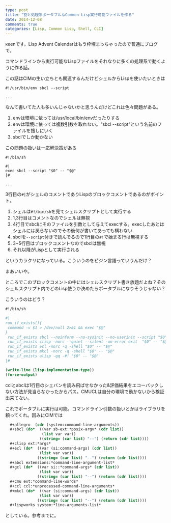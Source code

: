 ```yaml
---
type: post
title: "割と処理系ポータブルなCommon Lisp実行可能ファイルを作る"
date: 2014-12-08
comments: true
categories: [Lisp, Common Lisp, Shell, CLI]
---
```

κeenです。Lisp Advent Calendarはもう枠埋まっちゃったので普通にブログで。

コマンドラインから実行可能なLispファイルをそれなりに多くの処理系で動くように作る話。
<!--more-->

この話はCIMの生い立ちとも関連するんだけどシェルからLispを使いたいときは

```
#!/usr/bin/env sbcl --script

...
```

なんて書いてた人も多いんじゃないかと思うんだけどこれは色々問題がある。

1. envは環境に依っては/usr/local/bin/envだったりする
2. envは環境に依っては複数引数を取れない。"sbcl --script"という名前のファイルを捜しにいく
3. sbclでしか動かない

この問題の扱いは一応解決策がある

```
#!/bin/sh

#|
exec sbcl --script "$0" -- "$@"
|#

...
```

3行目の`#|`がシェルのコメントでありLispのブロックコメントであるのがポイント。

1. シェルは`#!/bin/sh`を見てシェルスクリプトとして実行する
2. 1,3行目はコメントなのでシェルは無視
3. 4行目でsbclにそのファイルを引数として与えてexecする。execしたあとはシェルには戻らないのでその後何が書いてあっても構わない
4. sbclを`--script`付きで読んでるので1行目の`#!`で始まる行は無視する
5. 3~5行目はブロックコメントなのでsbclは無視
6. それ以降がLispとして実行される

というカラクリになっている。こういうのをピジン言語っていうんだけ？

まあいいや。

ところでこのブロックコメントの中にはシェルスクリプト書き放題だよね？そのシェルスクリプト内でどのLisp使うか決めたらポータブルになりそうじゃない？

こういうのはどう？

```lisp
#!/bin/sh

#|
run_if_exists(){
 command -v $1 > /dev/null 2>&1 && exec "$@"
}
 run_if_exists sbcl --noinform --no-sysinit --no-userinit --script "$0" -- "$@"
 run_if_exists clisp -norc --quiet --silent -on-error exit  "$0" -- "$@"
 run_if_exists ecl -norc -q -shell "$0" -- "$@"
 run_if_exists mkcl -norc -q -shell "$0" -- "$@"
 run_if_exists alisp -qq -#! "$0" -- "$@"
|#

(write-line (lisp-implementation-type))
(force-output)
```

cclとabclは1行目のシェバンを読み飛ばせなかった&amp;評価結果をエコーバックしない方法が見当らなかったからパス。CMUCLは自分の環境で動かないから検証出来てない。

これでポータブルに実行は可能。コマンドライン引数の扱いとかはライブラリを頼ってくれ。因みにCIMでは

```lisp
  #+allegro  (cdr (system:command-line-arguments))
  #+sbcl (do*  ((var sb-ext:*posix-argv* (cdr list))
                (list var var))
               ((string= (car list) "--") (return (cdr list))))
  #+clisp ext:*args*
  #+ecl (do*  ((var (si:command-args) (cdr list))
               (list var var))
              ((string= (car list) "--") (return (cdr list))))
  #+abcl extensions:*command-line-argument-list*
  #+gcl (do*  ((var si::*command-args* (cdr list))
               (list var var))
              ((string= (car list) "--") (return (cdr list))))
  #+cmu ext:*command-line-words*
  #+ccl ccl:*unprocessed-command-line-arguments*
  #+mkcl (do*  ((var (si:command-args) (cdr list))
               (list var var))
              ((string= (car list) "--") (return (cdr list))))
  #+lispworks system:*line-arguments-list*
```

としている。参考までに。
